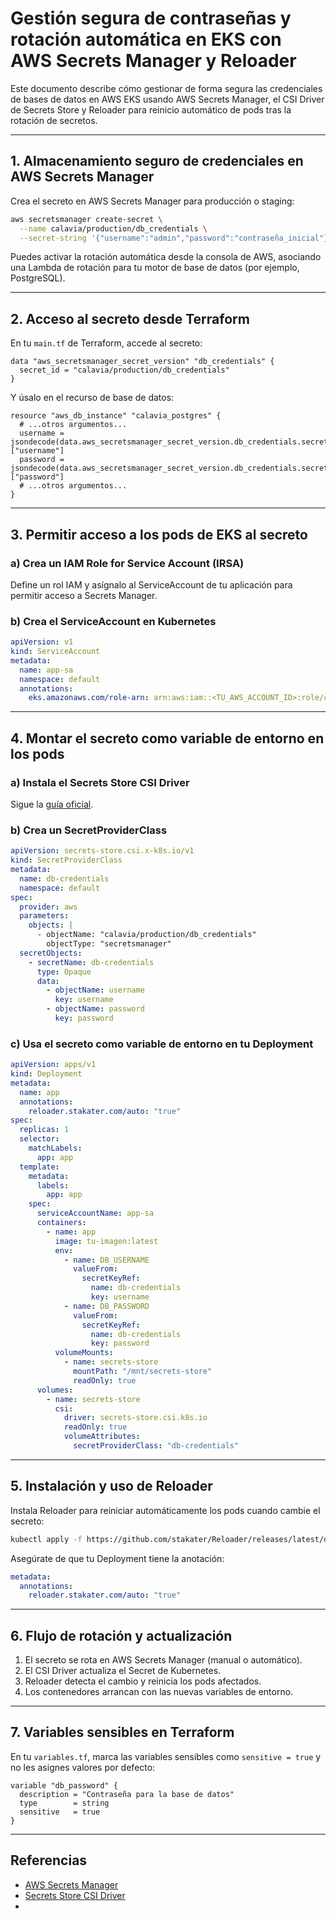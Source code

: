# Gestión segura de contraseñas y rotación automática en EKS con AWS Secrets Manager y Reloader

Este documento describe cómo gestionar de forma segura las credenciales de bases de datos en AWS EKS usando AWS Secrets Manager, el CSI Driver de Secrets Store y Reloader para reinicio automático de pods tras la rotación de secretos.

---

## 1. Almacenamiento seguro de credenciales en AWS Secrets Manager

Crea el secreto en AWS Secrets Manager para producción o staging:

```bash
aws secretsmanager create-secret \
  --name calavia/production/db_credentials \
  --secret-string '{"username":"admin","password":"contraseña_inicial"}'
```

Puedes activar la rotación automática desde la consola de AWS, asociando una Lambda de rotación para tu motor de base de datos (por ejemplo, PostgreSQL).

---

## 2. Acceso al secreto desde Terraform

En tu `main.tf` de Terraform, accede al secreto:

```hcl
data "aws_secretsmanager_secret_version" "db_credentials" {
  secret_id = "calavia/production/db_credentials"
}
```

Y úsalo en el recurso de base de datos:

```hcl
resource "aws_db_instance" "calavia_postgres" {
  # ...otros argumentos...
  username = jsondecode(data.aws_secretsmanager_secret_version.db_credentials.secret_string)["username"]
  password = jsondecode(data.aws_secretsmanager_secret_version.db_credentials.secret_string)["password"]
  # ...otros argumentos...
}
```

---

## 3. Permitir acceso a los pods de EKS al secreto

### a) Crea un IAM Role for Service Account (IRSA)

Define un rol IAM y asígnalo al ServiceAccount de tu aplicación para permitir acceso a Secrets Manager.

### b) Crea el ServiceAccount en Kubernetes

```yaml
apiVersion: v1
kind: ServiceAccount
metadata:
  name: app-sa
  namespace: default
  annotations:
    eks.amazonaws.com/role-arn: arn:aws:iam::<TU_AWS_ACCOUNT_ID>:role/calavia-app-sa-role-production
```

---

## 4. Montar el secreto como variable de entorno en los pods

### a) Instala el Secrets Store CSI Driver

Sigue la [guía oficial](https://secrets-store-csi-driver.sigs.k8s.io/getting-started/installation.html).

### b) Crea un SecretProviderClass

```yaml
apiVersion: secrets-store.csi.x-k8s.io/v1
kind: SecretProviderClass
metadata:
  name: db-credentials
  namespace: default
spec:
  provider: aws
  parameters:
    objects: |
      - objectName: "calavia/production/db_credentials"
        objectType: "secretsmanager"
  secretObjects:
    - secretName: db-credentials
      type: Opaque
      data:
        - objectName: username
          key: username
        - objectName: password
          key: password
```

### c) Usa el secreto como variable de entorno en tu Deployment

```yaml
apiVersion: apps/v1
kind: Deployment
metadata:
  name: app
  annotations:
    reloader.stakater.com/auto: "true"
spec:
  replicas: 1
  selector:
    matchLabels:
      app: app
  template:
    metadata:
      labels:
        app: app
    spec:
      serviceAccountName: app-sa
      containers:
        - name: app
          image: tu-imagen:latest
          env:
            - name: DB_USERNAME
              valueFrom:
                secretKeyRef:
                  name: db-credentials
                  key: username
            - name: DB_PASSWORD
              valueFrom:
                secretKeyRef:
                  name: db-credentials
                  key: password
          volumeMounts:
            - name: secrets-store
              mountPath: "/mnt/secrets-store"
              readOnly: true
      volumes:
        - name: secrets-store
          csi:
            driver: secrets-store.csi.k8s.io
            readOnly: true
            volumeAttributes:
              secretProviderClass: "db-credentials"
```

---

## 5. Instalación y uso de Reloader

Instala Reloader para reiniciar automáticamente los pods cuando cambie el secreto:

```bash
kubectl apply -f https://github.com/stakater/Reloader/releases/latest/download/reloader.yaml
```

Asegúrate de que tu Deployment tiene la anotación:

```yaml
metadata:
  annotations:
    reloader.stakater.com/auto: "true"
```

---

## 6. Flujo de rotación y actualización

1. El secreto se rota en AWS Secrets Manager (manual o automático).
2. El CSI Driver actualiza el Secret de Kubernetes.
3. Reloader detecta el cambio y reinicia los pods afectados.
4. Los contenedores arrancan con las nuevas variables de entorno.

---

## 7. Variables sensibles en Terraform

En tu `variables.tf`, marca las variables sensibles como `sensitive = true` y no les asignes valores por defecto:

```hcl
variable "db_password" {
  description = "Contraseña para la base de datos"
  type        = string
  sensitive   = true
}
```

---

## Referencias

- [AWS Secrets Manager](https://docs.aws.amazon.com/secretsmanager/latest/userguide/intro.html)
- [Secrets Store CSI Driver](https://secrets-store-csi-driver.sigs.k8s.io/)
-
